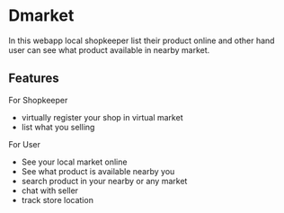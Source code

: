 # Dmarket

In this webapp local shopkeeper list their product online and other hand user can see what product available in nearby market.

## Features

For Shopkeeper

- virtually register your shop in virtual market
- list what you selling

For User

- See your local market online
- See what product is available nearby you
- search product in your nearby or any market
- chat with seller
- track store location
